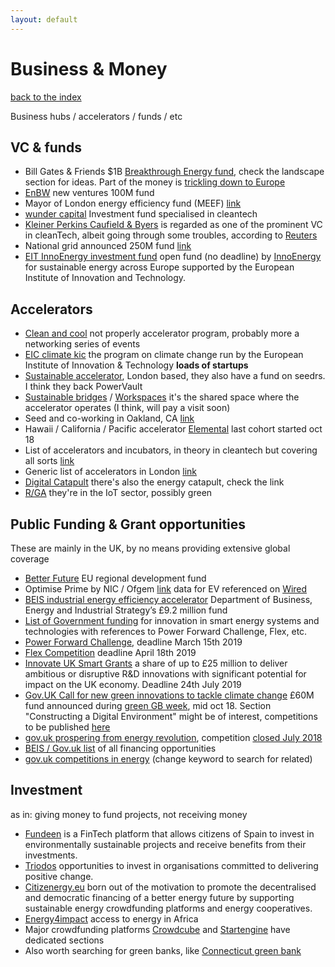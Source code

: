 ```yaml
---
layout: default
---
```


# Business & Money

[back to the index](./)

Business hubs / accelerators / funds / etc

## VC & funds

- Bill Gates & Friends $1B [Breakthrough Energy fund](http://www.b-t.energy/coalition/), check the landscape section for ideas. Part of the money is [trickling down to Europe](http://europa.eu/rapid/press-release_IP-18-6125_en.htm)
- [EnBW](https://www.env.vc/index-1.html) new ventures 100M fund
- Mayor of London energy efficiency fund (MEEF) [link](https://www.amberinfrastructure.com/our-funds/the-mayor-of-londons-energy-efficiency-fund/about-meef/)
- [wunder capital](https://www.wundercapital.com/) Investment fund specialised in cleantech
- [Kleiner Perkins Caufield & Byers](http://www.kleinerperkins.com/) is regarded as one of the prominent VC in cleanTech, albeit going through some troubles, according to [Reuters](https://www.reuters.com/article/us-kleiner-doerr-venture/insight-how-cleantech-tarnished-kleiner-and-vc-star-john-doerr-idUSBRE90F0AD20130116)
- National grid announced 250M fund [link](https://news.crunchbase.com/news/utility-national-grid-launches-venture-arm-powered-by-250m-fund/)
- [EIT InnoEnergy investment fund](https://investmentround.innoenergy.com/) open fund (no deadline) by [InnoEnergy](http://www.innoenergy.com/about-innoenergy/) for sustainable energy across Europe supported by the European Institute of Innovation and Technology.

## Accelerators

- [Clean and cool](https://cleanandcool.org/) not properly accelerator program, probably more a networking series of events
- [EIC climate kic](https://www.climate-kic.org/programmes/entrepreneurship/) the program on climate change run by the European Institute of Innovation & Technology **loads of startups**
- [Sustainable accelerator](https://www.sustainableaccelerator.co.uk/), London based, they also have a fund on seedrs. I think they back PowerVault
- [Sustainable bridges](http://www.sustainablebridges.co.uk/) / [Workspaces](https://www.sustainableworkspaces.co.uk/) it's the shared space where the accelerator operates (I think, will pay a visit soon)
- Seed and co-working in Oakland, CA [link](https://powerhouse.fund/#landing)
- Hawaii / California / Pacific accelerator [Elemental](https://elementalexcelerator.com/) last cohort started oct 18
- List of accelerators and incubators, in theory in cleantech but covering all sorts [link](https://www.londoncleantechcluster.co.uk/london-cleantech-cluster-2/cleantech-business/)
- Generic list of accelerators in London [link](https://hubblehq.com/blog/the-official-list-of-londons-business-accelerators-and-incubators)
- [Digital Catapult](https://www.digicatapult.org.uk/) there's also the energy catapult, check the link
- [R/GA](http://ventures.rga.com/startups/) they're in the IoT sector, possibly green

## Public Funding & Grant opportunities

These are mainly in the UK, by no means providing extensive global coverage

- [Better Future](https://www.london.gov.uk/what-we-do/environment/better-futures/about-better-futures) EU regional development fund
- Optimise Prime by NIC / Ofgem [link](https://www.ofgem.gov.uk/publications-and-updates/electricity-nic-2018-submission-ukpn-optimise-prime) data for EV referenced on [Wired](https://www.wired.co.uk/article/electric-cars-uk-worlds-biggest-trial)
- [BEIS industrial energy efficiency accelerator](https://www.carbontrust.com/client-services/programmes/industrial-energy-efficiency-accelerator/) Department of Business, Energy and Industrial Strategy’s £9.2 million fund
- [List of Government funding](https://www.gov.uk/guidance/funding-for-innovative-smart-energy-systems) for innovation in smart energy systems and technologies with references to Power Forward Challenge, Flex, etc.
- [Power Forward Challenge](https://impact.canada.ca/en/challenges/power-forward), deadline March 15th 2019
- [Flex Competition](https://www.gov.uk/government/publications/flexibility-exchange-demonstration-projects-flex-competition) deadline April 18th 2019
- [Innovate UK Smart Grants](https://apply-for-innovation-funding.service.gov.uk/competition/346/overview) a share of up to £25 million to deliver ambitious or disruptive R&D innovations with significant potential for impact on the UK economy. Deadline 24th July 2019
- [Gov.UK Call for new green innovations to tackle climate change](https://www.gov.uk/government/news/call-for-new-green-innovations-to-tackle-climate-change) £60M fund announced during [green GB week](https://greengb.campaign.gov.uk/), mid oct 18. Section "Constructing a Digital Environment" might be of interest, competitions to be published [here](https://www.ukri.org/research/themes-and-programmes/)
- [gov.uk prospering from energy revolution](https://www.gov.uk/government/news/prospering-from-the-energy-revolution-full-programme-details), competition [closed July 2018](https://www.gov.uk/government/news/design-and-trial-smart-energy-systems-apply-for-funding)
- [BEIS / Gov.uk list](https://www.gov.uk/business-finance-support) of all financing opportunities
- [gov.uk competitions in energy](https://apply-for-innovation-funding.service.gov.uk/competition/search?keywords=energy) (change keyword to search for related)

## Investment

as in: giving money to fund projects, not receiving money

- [Fundeen](https://www.fundeen.com/en/about-us) is a FinTech platform that allows citizens of Spain to invest in environmentally sustainable projects and receive benefits from their investments.
- [Triodos](https://www.triodoscrowdfunding.co.uk/investments) opportunities to invest in organisations committed to delivering positive change.
- [Citizenergy.eu](https://citizenergy.eu/) born out of the motivation to promote the decentralised and democratic financing of a better energy future by supporting sustainable energy crowdfunding platforms and energy cooperatives.
- [Energy4impact](https://www.energy4impact.org/what-we-do/financing) access to energy in Africa
- Major crowdfunding platforms [Crowdcube](https://www.crowdcube.com/investments?) and [Startengine](https://www.startengine.com/) have dedicated sections
- Also worth searching for green banks, like [Connecticut green bank](https://ctgreenbank.com/about-us/)
